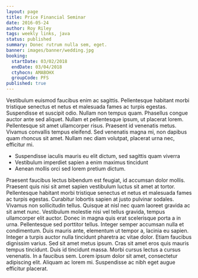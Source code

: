```yaml
---
layout: page
title: Price Financial Seminar
date: 2016-05-24
author: Roy Riley
tags: weekly links, java
status: published
summary: Donec rutrum nulla sem, eget.
banner: images/banner/wedding.jpg
booking:
  startDate: 03/02/2018
  endDate: 03/04/2018
  ctyhocn: AMABOHX
  groupCode: PFS
published: true
---
```

Vestibulum euismod faucibus enim ac sagittis. Pellentesque habitant morbi tristique senectus et netus et malesuada fames ac turpis egestas. Suspendisse et suscipit odio. Nullam non tempus quam. Phasellus congue auctor ante sed aliquet. Nullam et pellentesque ipsum, ut placerat lorem. Pellentesque sit amet ullamcorper risus. Praesent id venenatis metus. Vivamus convallis tempus eleifend. Sed venenatis magna mi, non dapibus quam rhoncus sit amet. Nullam nec diam volutpat, placerat urna nec, efficitur mi.

* Suspendisse iaculis mauris eu elit dictum, sed sagittis quam viverra
* Vestibulum imperdiet sapien a enim maximus tincidunt
* Aenean mollis orci sed lorem pretium dictum.

Praesent faucibus lectus bibendum est feugiat, id accumsan dolor mollis. Praesent quis nisi sit amet sapien vestibulum luctus sit amet at tortor. Pellentesque habitant morbi tristique senectus et netus et malesuada fames ac turpis egestas. Curabitur lobortis sapien at justo pulvinar sodales. Vivamus non sollicitudin tellus. Quisque at nisl nec quam laoreet gravida ac sit amet nunc. Vestibulum molestie nisi vel tellus gravida, tempus ullamcorper elit auctor. Donec in magna quis erat scelerisque porta a in urna. Pellentesque sed porttitor tellus.
Integer semper accumsan nulla et condimentum. Duis mauris ante, elementum ut tempor a, lacinia eu sapien. Integer a turpis auctor nulla tincidunt pharetra ac vitae dolor. Etiam faucibus dignissim varius. Sed sit amet metus ipsum. Cras sit amet eros quis mauris tempus tincidunt. Duis id tincidunt massa. Morbi cursus lectus a cursus venenatis. In a faucibus sem. Lorem ipsum dolor sit amet, consectetur adipiscing elit. Aliquam ac lorem mi. Suspendisse ac nibh eget augue efficitur placerat.
